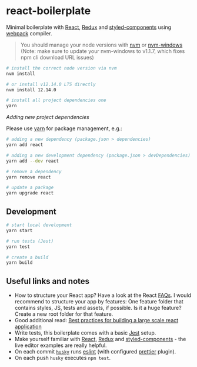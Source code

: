 # react-boilerplate

Minimal boilerplate with [React](https://reactjs.org/), [Redux](https://redux.js.org/) and [styled-components](https://www.styled-components.com/) using [webpack](https://webpack.js.org/) compiler.

> You should manage your node versions with [nvm](https://github.com/creationix/nvm) or [nvm-windows](https://github.com/coreybutler/nvm-windows) (Note: make sure to update your nvm-windows to v1.1.7, which fixes npm cli download URL issues)

```sh
# install the correct node version via nvm
nvm install

# or install v12.14.0 LTS directly
nvm install 12.14.0

# install all project dependencies one
yarn
```

_Adding new project dependencies_

Please use [yarn](https://yarnpkg.com/) for package management, e.g.:

```sh
# adding a new dependency (package.json > dependencies)
yarn add react

# adding a new development dependency (package.json > devDependencies)
yarn add --dev react

# remove a dependency
yarn remove react

# update a package
yarn upgrade react
```

## Development

```sh
# start local development
yarn start

# run tests (Jest)
yarn test

# create a build
yarn build
```

## Useful links and notes

- How to structure your React app? Have a look at the React [FAQs](https://reactjs.org/docs/faq-structure.html). I would recommend to structure your app by features: One feature folder that contains styles, JS, tests and assets, if possible. Is it a huge feature? Create a new root folder for that feature.
- Good additional read: [Best practices for building a large scale react application](https://buttercms.com/blog/best-practices-for-building-a-large-scale-react-application)
- Write tests, this boilerplate comes with a basic [Jest](https://jestjs.io/) setup.
- Make yourself familiar with [React](https://reactjs.org/), [Redux](https://redux.js.org/) and [styled-components](https://www.styled-components.com/) - the live editor examples are really helpful.
- On each commit [`husky`](https://github.com/typicode/husky) runs [eslint](https://eslint.org/) (with configured [prettier](https://prettier.io/) plugin).
- On each push `husky` executes `npm test`.

